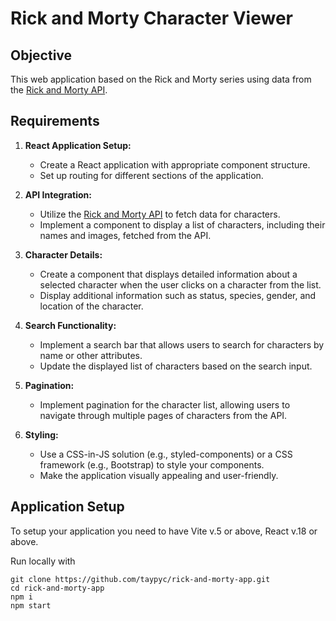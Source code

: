 # Rick and Morty Character Viewer

## Objective
This web application based on the Rick and Morty series using data from the [Rick and Morty API](https://rickandmortyapi.com/).

## Requirements

1. **React Application Setup:**
   - Create a React application with appropriate component structure.
   - Set up routing for different sections of the application.

2. **API Integration:**
   - Utilize the [Rick and Morty API](https://rickandmortyapi.com/) to fetch data for characters.
   - Implement a component to display a list of characters, including their names and images, fetched from the API.

3. **Character Details:**
   - Create a component that displays detailed information about a selected character when the user clicks on a character from the list.
   - Display additional information such as status, species, gender, and location of the character.

4. **Search Functionality:**
   - Implement a search bar that allows users to search for characters by name or other attributes.
   - Update the displayed list of characters based on the search input.

5. **Pagination:**
   - Implement pagination for the character list, allowing users to navigate through multiple pages of characters from the API.

6. **Styling:**
   - Use a CSS-in-JS solution (e.g., styled-components) or a CSS framework (e.g., Bootstrap) to style your components.
   - Make the application visually appealing and user-friendly.

## Application Setup

To setup your application you need to have Vite v.5 or above, React v.18 or above.

Run locally with
```
git clone https://github.com/taypyc/rick-and-morty-app.git
cd rick-and-morty-app
npm i
npm start
```